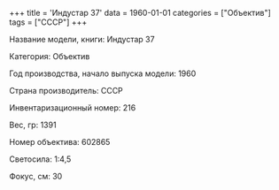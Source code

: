 +++
title = 'Индустар 37'
data = 1960-01-01
categories = ["Объектив"]
tags = ["СССР"]
+++

Название модели, книги: Индустар 37

Категория: Объектив

Год производства, начало выпуска модели: 1960

Страна производитель: СССР

Инвентаризационный номер: 216

Вес, гр: 1391

Номер объектива: 602865

Светосила: 1:4,5

Фокус, см: 30

